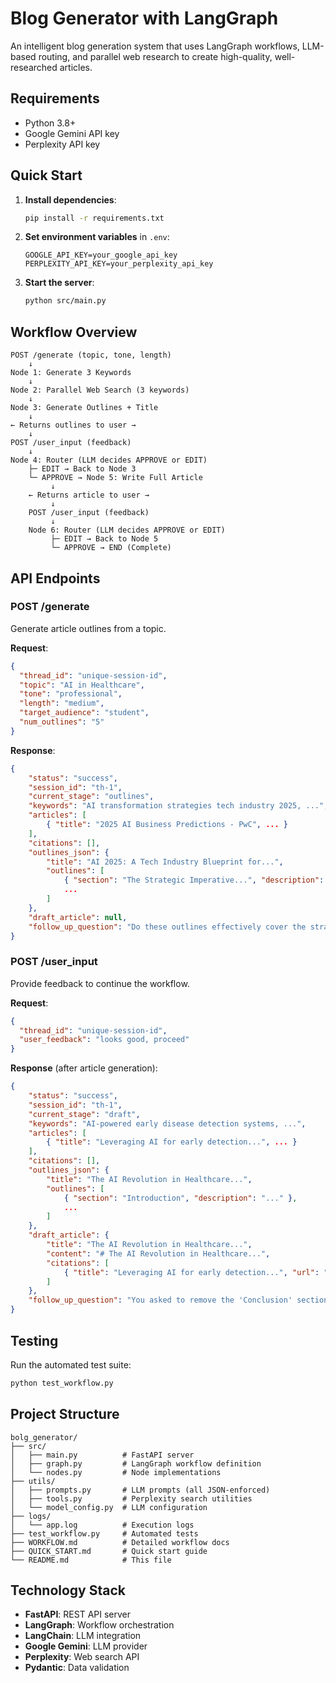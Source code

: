 # Blog Generator with LangGraph

An intelligent blog generation system that uses LangGraph workflows, LLM-based routing, and parallel web research to create high-quality, well-researched articles.


## Requirements

- Python 3.8+
- Google Gemini API key
- Perplexity API key

## Quick Start

1. **Install dependencies**:
   ```bash
   pip install -r requirements.txt
   ```

2. **Set environment variables** in `.env`:
   ```
   GOOGLE_API_KEY=your_google_api_key
   PERPLEXITY_API_KEY=your_perplexity_api_key
   ```

3. **Start the server**:
   ```bash
   python src/main.py
   ```

## Workflow Overview

```
POST /generate (topic, tone, length)
    ↓
Node 1: Generate 3 Keywords
    ↓
Node 2: Parallel Web Search (3 keywords)
    ↓
Node 3: Generate Outlines + Title
    ↓
← Returns outlines to user →
    ↓
POST /user_input (feedback)
    ↓
Node 4: Router (LLM decides APPROVE or EDIT)
    ├─ EDIT → Back to Node 3
    └─ APPROVE → Node 5: Write Full Article
         ↓
    ← Returns article to user →
         ↓
    POST /user_input (feedback)
         ↓
    Node 6: Router (LLM decides APPROVE or EDIT)
         ├─ EDIT → Back to Node 5
         └─ APPROVE → END (Complete)
```

## API Endpoints

### POST /generate
Generate article outlines from a topic.

**Request**:
```json
{
  "thread_id": "unique-session-id",
  "topic": "AI in Healthcare",
  "tone": "professional",
  "length": "medium",
  "target_audience": "student",
  "num_outlines": "5"
}
```

**Response**:
```json
{
    "status": "success",
    "session_id": "th-1",
    "current_stage": "outlines",
    "keywords": "AI transformation strategies tech industry 2025, ...",
    "articles": [
        { "title": "2025 AI Business Predictions - PwC", ... }
    ],
    "citations": [],
    "outlines_json": {
        "title": "AI 2025: A Tech Industry Blueprint for...",
        "outlines": [
            { "section": "The Strategic Imperative...", "description": "..." },
            ...
        ]
    },
    "draft_article": null,
    "follow_up_question": "Do these outlines effectively cover the strategic, workforce, and growth sector aspects...?"
}
```

### POST /user_input
Provide feedback to continue the workflow.

**Request**:
```json
{
  "thread_id": "unique-session-id",
  "user_feedback": "looks good, proceed"
}
```

**Response** (after article generation):
```json
{
    "status": "success",
    "session_id": "th-1",
    "current_stage": "draft",
    "keywords": "AI-powered early disease detection systems, ...",
    "articles": [
        { "title": "Leveraging AI for early detection...", ... }
    ],
    "citations": [],
    "outlines_json": {
        "title": "The AI Revolution in Healthcare...",
        "outlines": [
            { "section": "Introduction", "description": "..." },
            ...
        ]
    },
    "draft_article": {
        "title": "The AI Revolution in Healthcare...",
        "content": "# The AI Revolution in Healthcare...",
        "citations": [
            { "title": "Leveraging AI for early detection...", "url": "...", "relevance": "..." }
        ]
    },
    "follow_up_question": "You asked to remove the 'Conclusion' section; I have done that. Is there anything else you would like to modify?"
}
```

## Testing

Run the automated test suite:

```bash
python test_workflow.py
```

## Project Structure

```
bolg_generator/
├── src/
│   ├── main.py          # FastAPI server
│   ├── graph.py         # LangGraph workflow definition
│   └── nodes.py         # Node implementations
├── utils/
│   ├── prompts.py       # LLM prompts (all JSON-enforced)
│   ├── tools.py         # Perplexity search utilities
│   └── model_config.py  # LLM configuration
├── logs/
│   └── app.log          # Execution logs
├── test_workflow.py     # Automated tests
├── WORKFLOW.md          # Detailed workflow docs
├── QUICK_START.md       # Quick start guide
└── README.md            # This file
```

## Technology Stack

- **FastAPI**: REST API server
- **LangGraph**: Workflow orchestration
- **LangChain**: LLM integration
- **Google Gemini**: LLM provider
- **Perplexity**: Web search API
- **Pydantic**: Data validation

